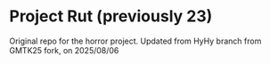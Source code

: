 # Project Rut (previously 23)
Original repo for the horror project.
Updated from HyHy branch from GMTK25 fork, on 2025/08/06

